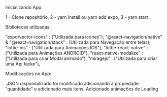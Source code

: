 Inicializando App:

1 - Clone repositório,
2 - yarn install ou yarn add expo,
3 - yarn start

Bibliotecas utilizadas:

"expo/vector-icons" : ("Utilizada para ícones"),
"@react-navigation/native" & "@react-navigation/stack" : (Utilizada para Navegação entre telas),
"lottie-ios" : ("Utilizada para Animações IOS"),
"lottie-react-native" : ("Utilizada para Animações ANDROID"),
"react-native-modalize" : ("Utilizada para criar Modal animado"),
"miragejs" : ("Utilizada para criar uma Api facke"),

Modificações no App:

.JSON disponibilizado foi modificado adicionando a propiedade "quantidade" e adicionado mais itens,
Adicionado animações de Loading
